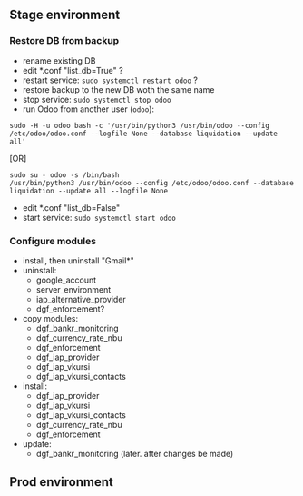 ## Stage environment
### Restore DB from backup
- rename existing DB
- edit *.conf "list_db=True" ?
- restart service:  `sudo systemctl restart odoo` ?
- restore backup to the new DB woth the same name
- stop service:  `sudo systemctl stop odoo`
- run Odoo from another user (`odoo`):
```
sudo -H -u odoo bash -c '/usr/bin/python3 /usr/bin/odoo --config /etc/odoo/odoo.conf --logfile None --database liquidation --update all'
```
[OR]
```
sudo su - odoo -s /bin/bash
/usr/bin/python3 /usr/bin/odoo --config /etc/odoo/odoo.conf --database liquidation --update all --logfile None
```

- edit *.conf "list_db=False"
- start service:  `sudo systemctl start odoo`



### Configure modules
- install, then uninstall "Gmail*"
- uninstall:
    - google_account
    - server_environment
    - iap_alternative_provider
    - dgf_enforcement?
- copy modules:
    - dgf_bankr_monitoring
    - dgf_currency_rate_nbu
    - dgf_enforcement
    - dgf_iap_provider
    - dgf_iap_vkursi
    - dgf_iap_vkursi_contacts
- install:
    - dgf_iap_provider
    - dgf_iap_vkursi
    - dgf_iap_vkursi_contacts
    - dgf_currency_rate_nbu
    - dgf_enforcement
- update:
    - dgf_bankr_monitoring (later. after changes be made)


## Prod environment